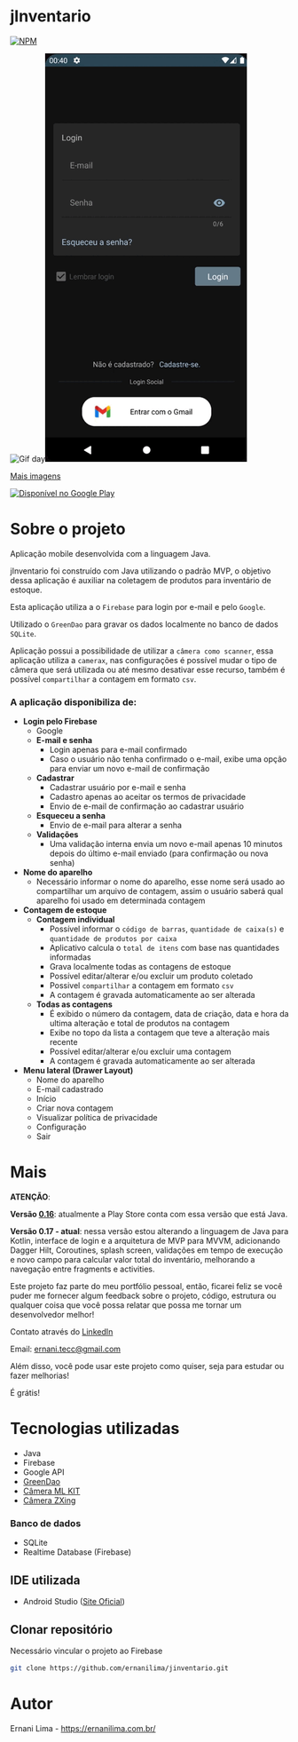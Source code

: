 # jInventario
[![NPM](https://img.shields.io/npm/l/react)](https://github.com/ernanilima/jinventario/blob/main/LICENSE)

![Gif day](https://github.com/ernanilima/ernanilima/blob/main/imagens/jinventario-android/video_dia_jinventario.gif)![Gif night](https://github.com/ernanilima/ernanilima/blob/main/imagens/jinventario-android/video_noite_jinventario.gif)

[Mais imagens](https://github.com/ernanilima/ernanilima/tree/main/imagens/jinventario-android)

<a href='https://play.google.com/store/apps/details?id=br.com.ernanilima.jinventario&pcampaignid=pcampaignidMKT-Other-global-all-co-prtnr-py-PartBadge-Mar2515-1' target="_blank"><img alt='Disponível no Google Play' src='https://play.google.com/intl/en_us/badges/static/images/badges/pt-br_badge_web_generic.png' width="350"/></a>

# Sobre o projeto
Aplicação mobile desenvolvida com a linguagem Java.

jInventario foi construído com Java utilizando o padrão MVP, o objetivo dessa aplicação é auxiliar na coletagem de produtos para inventário de estoque.

Esta aplicação utiliza a o `Firebase` para login por e-mail e pelo `Google`.

Utilizado o `GreenDao` para gravar os dados localmente no banco de dados `SQLite`.

Aplicação possui a possibilidade de utilizar a `câmera como scanner`, essa aplicação utiliza a `camerax`, nas configurações é possível mudar o tipo de câmera que será utilizada ou até mesmo desativar esse recurso, também é possível `compartilhar` a contagem em formato `csv`.


### A aplicação disponibiliza de:
- **Login pelo Firebase**
    - Google
    - **E-mail e senha**
        - Login apenas para e-mail confirmado
        - Caso o usuário não tenha confirmado o e-mail, exibe uma opção para enviar um novo e-mail de confirmação
    - **Cadastrar**
        - Cadastrar usuário por e-mail e senha
        - Cadastro apenas ao aceitar os termos de privacidade
        - Envio de e-mail de confirmação ao cadastrar usuário
    - **Esqueceu a senha**
        - Envio de e-mail para alterar a senha
    - **Validações**
        - Uma validação interna envia um novo e-mail apenas 10 minutos depois do último e-mail enviado (para confirmação ou nova senha)
- **Nome do aparelho**
    - Necessário informar o nome do aparelho, esse nome será usado ao compartilhar um arquivo de contagem, assim o usuário saberá qual aparelho foi usado em determinada contagem
- **Contagem de estoque**
    - **Contagem individual**
        - Possível informar o `código de barras`, `quantidade de caixa(s)` e `quantidade de produtos por caixa`
        - Aplicativo calcula o `total de itens` com base nas quantidades informadas
        - Grava localmente todas as contagens de estoque
        - Possível editar/alterar e/ou excluir um produto coletado
        - Possivel `compartilhar` a contagem em formato `csv`
        - A contagem é gravada automaticamente ao ser alterada
    - **Todas as contagens**
        - É exibido o número da contagem, data de criação, data e hora da ultima alteração e total de produtos na contagem
        - Exibe no topo da lista a contagem que teve a alteração mais recente
        - Possível editar/alterar e/ou excluir uma contagem
        - A contagem é gravada automaticamente ao ser alterada
- **Menu lateral (Drawer Layout)**
    - Nome do aparelho
    - E-mail cadastrado
    - Início
    - Criar nova contagem
    - Visualizar política de privacidade
    - Configuração
    - Sair

# Mais
**ATENÇÃO**:

**Versão [0.16](https://github.com/ernanilima/jinventario/releases/tag/v0.16)**: atualmente a Play Store conta com essa versão que está Java.

**Versão 0.17 - atual**: nessa versão estou alterando a linguagem de Java para Kotlin, interface de login e a arquitetura de MVP para MVVM, adicionando Dagger Hilt, Coroutines, splash screen, validações em tempo de execução e novo campo para calcular valor total do inventário, melhorando a navegação entre fragments e activities.


Este projeto faz parte do meu portfólio pessoal, então, ficarei feliz se você puder me fornecer algum feedback sobre o projeto, código, estrutura ou qualquer coisa que você possa relatar que possa me tornar um desenvolvedor melhor!

Contato através do [LinkedIn](https://www.linkedin.com/in/ernanilima)

Email: ernani.tecc@gmail.com

Além disso, você pode usar este projeto como quiser, seja para estudar ou fazer melhorias!

É grátis!

# Tecnologias utilizadas
- Java
- Firebase
- Google API
- [GreenDao](https://greenrobot.org/greendao)
- [Câmera ML KIT](https://developers.google.com/ml-kit)
- [Câmera ZXing](https://github.com/journeyapps/zxing-android-embedded)

### Banco de dados
- SQLite
- Realtime Database (Firebase)

## IDE utilizada
- Android Studio ([Site Oficial](https://developer.android.com/studio))


## Clonar repositório

Necessário vincular o projeto ao Firebase

```bash
git clone https://github.com/ernanilima/jinventario.git
```

# Autor

Ernani Lima - https://ernanilima.com.br/
